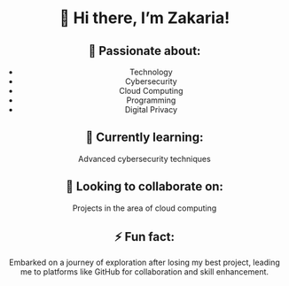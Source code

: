 <div align="center">

# 👋 Hi there, I’m Zakaria!

## 👀 **Passionate about:**
- Technology
- Cybersecurity
- Cloud Computing
- Programming
- Digital Privacy

## 🌱 **Currently learning:**
Advanced cybersecurity techniques

## 💞️ **Looking to collaborate on:**
Projects in the area of cloud computing




## ⚡ **Fun fact:**
Embarked on a journey of exploration after losing my best project, leading me to platforms like GitHub for collaboration and skill enhancement.

</div>
